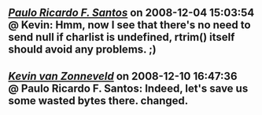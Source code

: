 *[Paulo Ricardo F. Santos]()* on 2008-12-04 15:03:54  
@ Kevin: Hmm, now I see that there's no need to send null if charlist is undefined, rtrim() itself should avoid any problems. ;)
---------------------------------------
*[Kevin van Zonneveld](http://kevin.vanzonneveld.net)* on 2008-12-10 16:47:36  
@ Paulo Ricardo F. Santos: Indeed, let's save us some wasted bytes there. changed.
---------------------------------------
